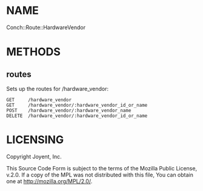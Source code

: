 # NAME

Conch::Route::HardwareVendor

# METHODS

## routes

Sets up the routes for /hardware\_vendor:

```
GET     /hardware_vendor
GET     /hardware_vendor/:hardware_vendor_id_or_name
POST    /hardware_vendor/:hardware_vendor_name
DELETE  /hardware_vendor/:hardware_vendor_id_or_name
```

# LICENSING

Copyright Joyent, Inc.

This Source Code Form is subject to the terms of the Mozilla Public License,
v.2.0. If a copy of the MPL was not distributed with this file, You can obtain
one at http://mozilla.org/MPL/2.0/.
